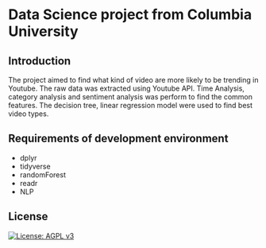 # Data Science project from Columbia University

## Introduction
The project aimed to find what kind of video are more likely to be trending in Youtube. The raw data was extracted using Youtube API. Time Analysis, category analysis and sentiment analysis was perform to find the common features. The decision tree, linear regression model were used to find best video types.


## Requirements of development environment
- dplyr
- tidyverse
- randomForest
- readr
- NLP
## License
[![License: AGPL v3](https://img.shields.io/badge/License-AGPL_v3-green.svg)](https://www.gnu.org/licenses/agpl-3.0)
